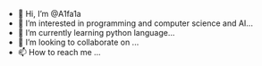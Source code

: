 - 👋 Hi, I’m @A1fa1a
- 👀 I’m interested in programming and computer science and AI...
- 🌱 I’m currently learning python language...
- 💞️ I’m looking to collaborate on ...
- 📫 How to reach me ...

<!---
A1fa1a/A1fa1a is a ✨ special ✨ repository because its `README.md` (this file) appears on your GitHub profile.
You can click the Preview link to take a look at your changes.
--->
